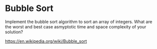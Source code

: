 # Bubble Sort

Implement the bubble sort algorithm to sort an array of integers. What are the worst and best case asmyptotic time and space complexity of your solution?

https://en.wikipedia.org/wiki/Bubble_sort

